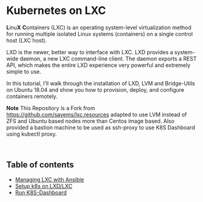 # Kubernetes on LXC

**L**inu**X** **C**ontainers (LXC) is an operating system-level virtualization method for running multiple isolated Linux systems (containers) on a single control host (LXC host).

LXD is the newer, better way to interface with LXC. LXD provides a system-wide daemon, a new LXC command-line client. The daemon exports a REST API, which makes the entire LXD experience very powerful and extremely simple to use.

In this tutorial, I’ll walk through the installation of LXD, LVM and Bridge-Utils on Ubuntu 18.04 and show you how to provision, deploy, and configure containers remotely.

**Note** This Repository is a Fork from https://github.com/sayems/lxc.resources adapted to use LVM instead of ZFS and Ubuntu based nodes more than Centos image based. Also provided a bastion machine to be used as ssh-proxy to use K8S Dashboard using kubectl proxy.

&nbsp;

Table of contents
--
- [Managing LXC with Ansible](https://github.com/maximba/k8s_lxc/wiki/Managing-LXC-with-Ansible)
- [Setup k8s on LXD/LXC](https://github.com/maximba/k8s_lxc/wiki/Kubernetes-on-Linux-containers)
- [Run K8S-Dashboard](https://github.com/maximba/k8s_lxc/wiki/Running-K8S-dashboard)

&nbsp;

